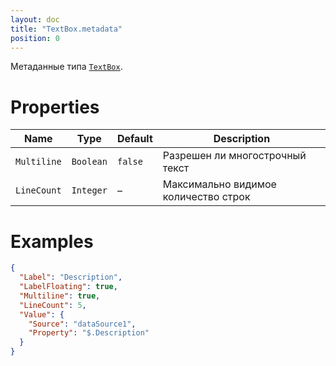 ```yaml
---
layout: doc
title: "TextBox.metadata"
position: 0
---
```


Метаданные типа [`TextBox`](../).

# Properties

|Name|Type|Default|Description|
|----|----|-------|-----------|
|`Multiline`|`Boolean`|`false`|Разрешен ли многострочный текст|
|`LineCount`|`Integer`|–|Максимально видимое количество строк|

# Examples

```json
{
  "Label": "Description",
  "LabelFloating": true,
  "Multiline": true,
  "LineCount": 5,
  "Value": {
    "Source": "dataSource1",
    "Property": "$.Description"
  }
}
```
